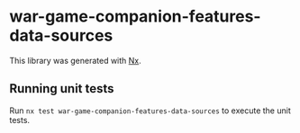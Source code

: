 # war-game-companion-features-data-sources

This library was generated with [Nx](https://nx.dev).

## Running unit tests

Run `nx test war-game-companion-features-data-sources` to execute the unit tests.
